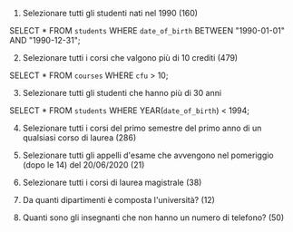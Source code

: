 1. Selezionare tutti gli studenti nati nel 1990 (160)

SELECT * FROM `students` WHERE `date_of_birth` BETWEEN "1990-01-01" AND "1990-12-31"; 


2. Selezionare tutti i corsi che valgono più di 10 crediti (479)

SELECT * FROM `courses` WHERE `cfu` > 10; 


3. Selezionare tutti gli studenti che hanno più di 30 anni

SELECT * FROM `students` WHERE YEAR(`date_of_birth`) < 1994; 


4. Selezionare tutti i corsi del primo semestre del primo anno di un qualsiasi corso di
laurea (286)


5. Selezionare tutti gli appelli d'esame che avvengono nel pomeriggio (dopo le 14) del
20/06/2020 (21)


6. Selezionare tutti i corsi di laurea magistrale (38)


7. Da quanti dipartimenti è composta l'università? (12)


8. Quanti sono gli insegnanti che non hanno un numero di telefono? (50)